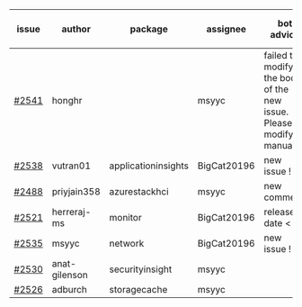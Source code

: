 | issue | author | package | assignee | bot advice | created date of issue | target release date | date from target |
| ------ | ------ | ------ | ------ | ------ | ------ | ------ | :-----: |
| [#2541](https://github.com/Azure/sdk-release-request/issues/2541) | honghr |   | msyyc | failed to modify the body of the new issue. Please modify manually | 03-15 | 03-29 |   |
| [#2538](https://github.com/Azure/sdk-release-request/issues/2538) | vutran01 | applicationinsights | BigCat20196 | new issue ! <br> | 03-15 | 03-29 |   |
| [#2488](https://github.com/Azure/sdk-release-request/issues/2488) | priyjain358 | azurestackhci | msyyc | new comment.  <br> | 02-25 | 04-07 |   |
| [#2521](https://github.com/Azure/sdk-release-request/issues/2521) | herreraj-ms | monitor | BigCat20196 |   release date < 2 ! <br> | 03-09 | 03-14 | -1 |
| [#2535](https://github.com/Azure/sdk-release-request/issues/2535) | msyyc | network | BigCat20196 | new issue ! <br> | 03-15 | 03-29 |   |
| [#2530](https://github.com/Azure/sdk-release-request/issues/2530) | anat-gilenson | securityinsight | msyyc |   | 03-14 | 03-28 |   |
| [#2526](https://github.com/Azure/sdk-release-request/issues/2526) | adburch | storagecache | msyyc |   | 03-11 | 03-21 |   |
